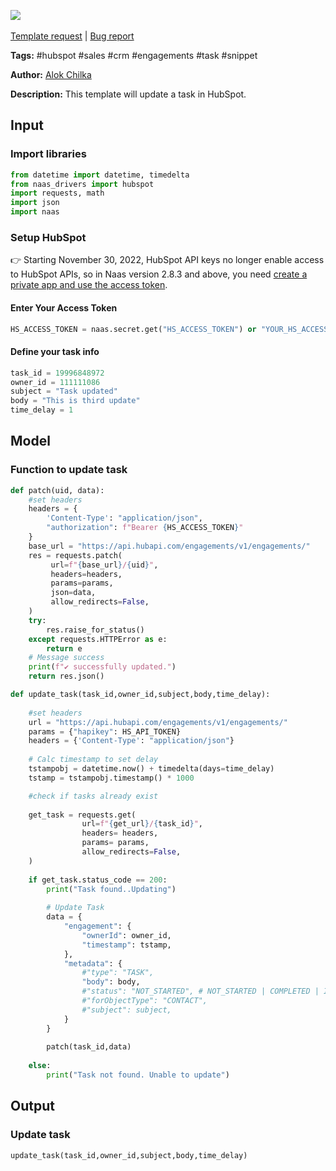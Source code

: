 <a href="https://app.naas.ai/user-redirect/naas/downloader?url=https://raw.githubusercontent.com/jupyter-naas/awesome-notebooks/master/HubSpot/HubSpot_Update_Task.ipynb" target="_parent"><img src="https://naasai-public.s3.eu-west-3.amazonaws.com/open_in_naas.svg"/></a><br><br><a href="https://github.com/jupyter-naas/awesome-notebooks/issues/new?assignees=&labels=&template=template-request.md&title=Tool+-+Action+of+the+notebook+">Template request</a> | <a href="https://github.com/jupyter-naas/awesome-notebooks/issues/new?assignees=&labels=bug&template=bug_report.md&title=HubSpot+-+Update+Task:+Error+short+description">Bug report</a>

**Tags:** #hubspot #sales #crm #engagements #task #snippet

**Author:** [Alok Chilka](https://www.linkedin.com/in/calok64/)

**Description:** This template will update a task in HubSpot. 

## Input

### Import libraries


```python
from datetime import datetime, timedelta
from naas_drivers import hubspot
import requests, math
import json
import naas
```

### Setup HubSpot
👉 Starting November 30, 2022, HubSpot API keys no longer enable access to HubSpot APIs, so in Naas version 2.8.3 and above, you need [create a private app and use the access token](https://developers.hubspot.com/docs/api/private-apps).

#### Enter Your Access Token


```python
HS_ACCESS_TOKEN = naas.secret.get("HS_ACCESS_TOKEN") or "YOUR_HS_ACCESS_TOKEN"
```

#### Define your task info


```python
task_id = 19996848972
owner_id = 111111086
subject = "Task updated"
body = "This is third update"
time_delay = 1
```

## Model

### Function to update task


```python
def patch(uid, data):
    #set headers
    headers = {
        'Content-Type': "application/json",
        "authorization": f"Bearer {HS_ACCESS_TOKEN}"
    }
    base_url = "https://api.hubapi.com/engagements/v1/engagements/"
    res = requests.patch(
         url=f"{base_url}/{uid}",
         headers=headers,
         params=params,
         json=data,
         allow_redirects=False,
    )
    try:
        res.raise_for_status()
    except requests.HTTPError as e:
        return e
    # Message success
    print(f"✔️ successfully updated.")
    return res.json()
```


```python
def update_task(task_id,owner_id,subject,body,time_delay):
    
    #set headers
    url = "https://api.hubapi.com/engagements/v1/engagements/"
    params = {"hapikey": HS_API_TOKEN}
    headers = {'Content-Type': "application/json"}
    
    # Calc timestamp to set delay
    tstampobj = datetime.now() + timedelta(days=time_delay)
    tstamp = tstampobj.timestamp() * 1000

    #check if tasks already exist
    
    get_task = requests.get(
                url=f"{get_url}/{task_id}",
                headers= headers,
                params= params,
                allow_redirects=False,    
    )
    
    if get_task.status_code == 200:
        print("Task found..Updating")
        
        # Update Task
        data = {
            "engagement": {
                "ownerId": owner_id,
                "timestamp": tstamp,
            },
            "metadata": {
                #"type": "TASK",
                "body": body,
                #"status": "NOT_STARTED", # NOT_STARTED | COMPLETED | IN_PROGRESS | WAITING | DEFERRED
                #"forObjectType": "CONTACT",
                #"subject": subject,
            }
        }
       
        patch(task_id,data)
        
    else:
        print("Task not found. Unable to update")
```

## Output

### Update task


```python
update_task(task_id,owner_id,subject,body,time_delay)
```
